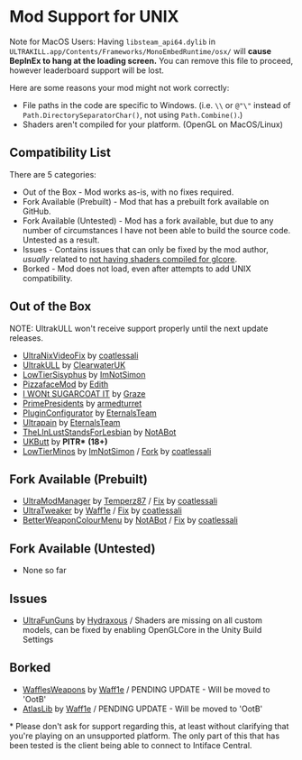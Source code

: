 # Mod Support for UNIX

Note for MacOS Users: Having `libsteam_api64.dylib` in `ULTRAKILL.app/Contents/Frameworks/MonoEmbedRuntime/osx/` will **cause BepInEx to hang at the loading screen.** You can remove this file to proceed, however leaderboard support will be lost.

Here are some reasons your mod might not work correctly:
* File paths in the code are specific to Windows. (i.e. `\\` or `@"\"` instead of `Path.DirectorySeparatorChar()`, not using `Path.Combine()`.)
* Shaders aren't compiled for your platform. (OpenGL on MacOS/Linux)

## Compatibility List

There are 5 categories:
* Out of the Box - Mod works as-is, with no fixes required.
* Fork Available (Prebuilt) - Mod that has a prebuilt fork available on GitHub.
* Fork Available (Untested) - Mod has a fork available, but due to any number of circumstances I have not been able to build the source code. Untested as a result.
* Issues - Contains issues that can only be fixed by the mod author, *usually* related to [not having shaders compiled for glcore](https://docs.unity3d.com/Manual/shader-compilation.html).
* Borked - Mod does not load, even after attempts to add UNIX compatibility.

## Out of the Box
NOTE: UltrakULL won't receive support properly until the next update releases.
* [UltraNixVideoFix](https://github.com/coatlessali/UltraNixVideoFix) by [coatlessali](https://github.com/coatlessali)
* [UltrakULL](https://github.com/ClearwaterUK/UltrakULL) by [ClearwaterUK](https://github.com/ClearwaterUK)
* [LowTierSisyphus](https://thunderstore.io/c/ultrakill/p/ImNotSimon/LowTierSisyphus/) by [ImNotSimon](https://github.com/ImNotSimon)
* [PizzafaceMod](https://thunderstore.io/c/ultrakill/p/Edith/PizzafaceMod/) by [Edith](https://github.com/DrPHDCat)
* [I WONt SUGARCOAT IT](https://thunderstore.io/c/ultrakill/p/Graze/I_WONt_SUGARCOAT_IT/) by [Graze](https://github.com/The-Graze)
* [PrimePresidents](https://thunderstore.io/c/ultrakill/p/armedturret/PrimePresidents/) by [armedturret](https://github.com/armedturret)
* [PluginConfigurator](https://thunderstore.io/c/ultrakill/p/EternalsTeam/PluginConfigurator/) by [EternalsTeam](https://github.com/eternalUnion)
* [Ultrapain](https://thunderstore.io/c/ultrakill/p/EternalsTeam/UltraPain/) by [EternalsTeam](https://github.com/eternalUnion)
* [TheLInLustStandsForLesbian](https://thunderstore.io/c/ultrakill/p/NotABot/TheLInLustStandsForLesbian/) by [NotABot](https://github.com/nota8ot)
* [UKButt](https://github.com/PITR-DEV/ukbutt-mod) by **PITR\*** **(18+)**
* [LowTierMinos](https://thunderstore.io/c/ultrakill/p/ImNotSimon/LowTierMinos/) by [ImNotSimon](https://github.com/ImNotSimon) / [Fork](https://github.com/coatlessali/LowTierMinos/tree/patch-1) by [coatlessali](https://github.com/coatlessali)

## Fork Available (Prebuilt)
* [UltraModManager](https://thunderstore.io/c/ultrakill/p/Temperz87/UltraModManager/) by [Temperz87](https://github.com/Temperz87/ultra-mod-manager) / [Fix](https://github.com/coatlessali/ultra-mod-manager/releases/tag/v0.5.5-UNIX) by [coatlessali](https://github.com/coatlessali)
* [UltraTweaker](https://thunderstore.io/c/ultrakill/p/Waff1e/UltraTweaker/) by [Waff1e](https://github.com/wafflethings) / [Fix](https://github.com/coatlessali/UltraTweaker/releases/tag/UltraTweaker-UNIX) by [coatlessali](https://github.com/coatlessali)
* [BetterWeaponColourMenu](https://thunderstore.io/c/ultrakill/p/NotABot/BetterWeaponColourMenu/) by [NotABot](https://github.com/nota8ot) / [Fix](https://github.com/coatlessali/BetterWeaponColourMenu/releases/tag/UNIX) by [coatlessali](https://github.com/coatlessali)

## Fork Available (Untested)
* None so far

## Issues
* [UltraFunGuns](https://thunderstore.io/c/ultrakill/p/Hydraxous/UltraFunGuns/) by [Hydraxous](https://github.com/Hydraxous) / Shaders are missing on all custom models, can be fixed by enabling OpenGLCore in the Unity Build Settings

## Borked
* [WafflesWeapons](https://thunderstore.io/c/ultrakill/p/Waff1e/WafflesWeapons/) by [Waff1e](https://github.com/wafflethings) / PENDING UPDATE - Will be moved to 'OotB'
* [AtlasLib](https://thunderstore.io/c/ultrakill/p/Waff1e/AtlasLib/) by [Waff1e](https://github.com/wafflethings/) / PENDING UPDATE - Will be moved to 'OotB'

\* Please don't ask for support regarding this, at least without clarifying that you're playing on an unsupported platform. The only part of this that has been tested is the client being able to connect to Intiface Central.
